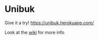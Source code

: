 # Unibuk

Give it a try! https://unibuk.herokuapp.com/

Look at the [wiki](https://github.com/Pappol/UniBuk/wiki) for more info
